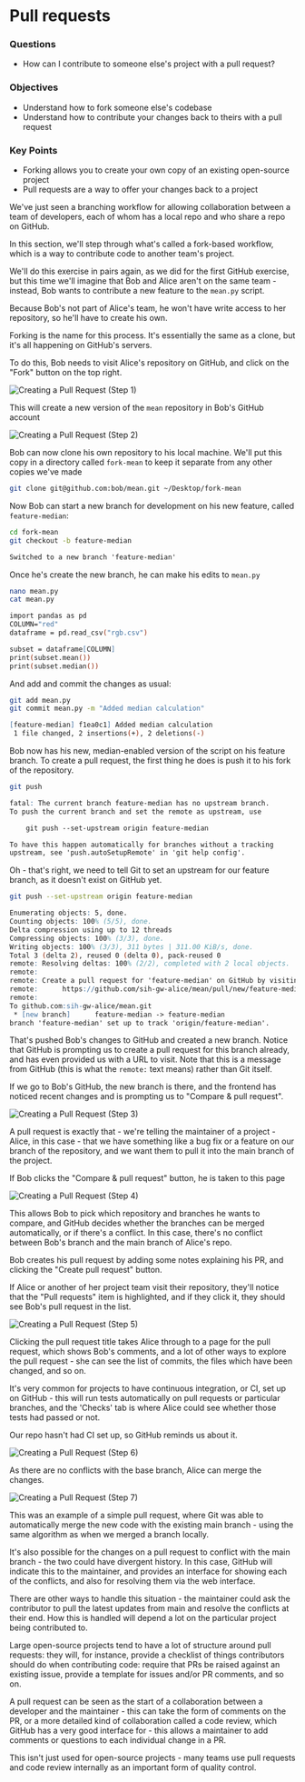 # Pull requests

<div class="questions">

### Questions

- How can I contribute to someone else's project with a pull request?

</div>

<div class="objectives">

### Objectives

- Understand how to fork someone else's codebase
- Understand how to contribute your changes back to theirs with a pull request

</div>  


<div class="keypoints">

### Key Points

- Forking allows you to create your own copy of an existing open-source project
- Pull requests are a way to offer your changes back to a project

</div>

We've just seen a branching workflow for allowing collaboration between a team
of developers, each of whom has a local repo and who share a repo on GitHub.

In this section, we'll step through what's called a fork-based workflow, which
is a way to contribute code to another team's project.

We'll do this exercise in pairs again, as we did for the first GitHub exercise,
but this time we'll imagine that Bob and Alice aren't on the same team - instead,
Bob wants to contribute a new feature to the `mean.py` script.

Because Bob's not part of Alice's team, he won't have write access to her
repository, so he'll have to create his own.

Forking is the name for this process. It's essentially the same as a clone, but
it's all happening on GitHub's servers.

To do this, Bob needs to visit Alice's repository on GitHub, and click on 
the "Fork" button on the top right.

![Creating a Pull Request (Step 1)](../fig/pr01-fork-repository.png)

This will create a new version of the `mean` repository in Bob's GitHub account

![Creating a Pull Request (Step 2)](../fig/pr02-new-fork.png)

Bob can now clone his own repository to his local machine. We'll put this 
copy in a directory called `fork-mean` to keep it separate from any other
copies we've made 

```sh
git clone git@github.com:bob/mean.git ~/Desktop/fork-mean
```

Now Bob can start a new branch for development on his new feature, called
`feature-median`:

```sh
cd fork-mean
git checkout -b feature-median
```

```abc
Switched to a new branch 'feature-median'
```

Once he's create the new branch, he can make his edits to `mean.py`

```sh
nano mean.py
cat mean.py
```

```abc
import pandas as pd
COLUMN="red"
dataframe = pd.read_csv("rgb.csv")

subset = dataframe[COLUMN]
print(subset.mean())
print(subset.median())
```

And add and commit the changes as usual:

```sh
git add mean.py
git commit mean.py -m "Added median calculation"
```

```abc
[feature-median] f1ea0c1] Added median calculation
 1 file changed, 2 insertions(+), 2 deletions(-)
```

Bob now has his new, median-enabled version of the script on his feature branch.
To create a pull request, the first thing he does is push it to his fork of
the repository.

```sh
git push
```

```abc
fatal: The current branch feature-median has no upstream branch.
To push the current branch and set the remote as upstream, use

    git push --set-upstream origin feature-median

To have this happen automatically for branches without a tracking
upstream, see 'push.autoSetupRemote' in 'git help config'.
```

Oh - that's right, we need to tell Git to set an upstream for our feature 
branch, as it doesn't exist on GitHub yet.

```sh
git push --set-upstream origin feature-median
```

```abc
Enumerating objects: 5, done.
Counting objects: 100% (5/5), done.
Delta compression using up to 12 threads
Compressing objects: 100% (3/3), done.
Writing objects: 100% (3/3), 311 bytes | 311.00 KiB/s, done.
Total 3 (delta 2), reused 0 (delta 0), pack-reused 0
remote: Resolving deltas: 100% (2/2), completed with 2 local objects.
remote:
remote: Create a pull request for 'feature-median' on GitHub by visiting:
remote:      https://github.com/sih-gw-alice/mean/pull/new/feature-median
remote:
To github.com:sih-gw-alice/mean.git
 * [new branch]      feature-median -> feature-median
branch 'feature-median' set up to track 'origin/feature-median'.
```

That's pushed Bob's changes to GitHub and created a new branch. Notice that
GitHub is prompting us to create a pull request for this branch already, and has
even provided us with a URL to visit. Note that this is a message from GitHub
(this is what the `remote:` text means) rather than Git itself.

If we go to Bob's GitHub, the new branch is there, and the frontend has noticed
recent changes and is prompting us to "Compare & pull request".

![Creating a Pull Request (Step 3)](../fig/pr03-new-changes-pushed.png)

A pull request is exactly that - we're telling the maintainer of a project - 
Alice, in this case - that we have something like a bug fix or a feature on
our branch of the repository, and we want them to pull it into the main
branch of the project.

If Bob clicks the "Compare & pull request" button, he is taken to this page

![Creating a Pull Request (Step 4)](../fig/pr04-compare-changes.png)

This allows Bob to pick which repository and branches he wants to compare, 
and GitHub decides whether the branches can be merged automatically, or if
there's a conflict. In this case, there's no conflict between Bob's branch
and the main branch of Alice's repo.

Bob creates his pull request by adding some notes explaining his PR, and clicking
the "Create pull request" button.

If Alice or another of her project team visit their repository, they'll notice
that the "Pull requests" item is highlighted, and if they click it, they
should see Bob's pull request in the list.

![Creating a Pull Request (Step 5)](../fig/pr05-pull-request-list.png)

Clicking the pull request title takes Alice through to a page for the pull
request, which shows Bob's comments, and a lot of other ways to explore the
pull request - she can see the list of commits, the files which have been
changed, and so on.

It's very common for projects to have continuous integration, or CI, set up on 
GitHub - this will run tests automatically on pull requests or particular
branches, and the 'Checks' tab is where Alice could see whether those tests
had passed or not.

Our repo hasn't had CI set up, so GitHub reminds us about it.

![Creating a Pull Request (Step 6)](../fig/pr06-merge-pull-request.png)

As there are no conflicts with the base branch, Alice can merge the changes.

![Creating a Pull Request (Step 7)](../fig/pr07-pull-request-merged.png)

This was an example of a simple pull request, where Git was able to 
automatically merge the new code with the existing main branch - using the
same algorithm as when we merged a branch locally.

It's also possible for the changes on a pull request to conflict with the main
branch - the two could have divergent history. In this case, GitHub will 
indicate this to the maintainer, and provides an interface for showing each 
of the conflicts, and also for resolving them via the web interface.

There are other ways to handle this situation - the maintainer could ask the
contributor to pull the latest updates from main and resolve the conflicts at
their end. How this is handled will depend a lot on the particular project
being contributed to.

Large open-source projects tend to have a lot of structure around pull requests:
they will, for instance, provide a checklist of things contributors should do
when contributing code: require that PRs be raised against an existing issue,
provide a template for issues and/or PR comments, and so on.

A pull request can be seen as the start of a collaboration between a developer
and the maintainer - this can take the form of comments on the PR, or a more
detailed kind of collaboration called a code review, which GitHub has a very
good interface for - this allows a maintainer to add comments or questions to
each individual change in a PR.

This isn't just used for open-source projects - many teams use pull requests
and code review internally as an important form of quality control.
